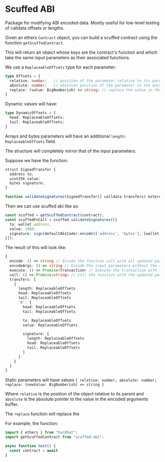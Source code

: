 # Scuffed ABI

Package for modifying ABI encoded data. Mostly useful for low-level testing of calldata offsets or lengths.

Given an ethers `Contract` object, you can build a scuffed contract using the function `getScuffedContract`.

This will return an object whose keys are the contract's function and which take the same input parameters as their associated functions.

We use a `ReplaceableOffsets` type for each parameter:

```typescript
type Offsets = {
  relative: number;   // position of the parameter relative to its parent
  absolute: number;   // absolute position of the parameter in the encoded args
  replace: (value: BigNumberish) => string; // replace the value in the encoded args
}
```

Dynamic values will have:

```typescript
type DynamicOffsets = {
  head: ReplaceableOffsets;
  tail: ReplaceableOffsets;
}
```

Arrays and bytes parameters will have an additional `length: ReplaceableOffsets` field.

The structure will completely mirror that  of the input parameters.

Suppose we have the function:

```typescript
struct SignedTransfer {
  address to;
  uint256 value;
  bytes signature;
}

function validateSignatures(SignedTransfer[] calldata transfers) external;
```

Then we can use scuffed abi like so:
```typescript
const scuffed = getScuffedContract(contract);
const scuffedFnCall = scuffed.validateSignatures([{
  to: wallet.address,
  value: 1000,
  signature: sign(defaultAbiCoder.encode(['address', 'bytes'], [wallet.address, 1000]))
}]);
```

The result of this will look like:
```typescript
{
  encode: () => string // Encode the function call with all updated parameters
  encodeArgs: () => string // Encode the input parameters without the selector
  execute: () => Promise<Transaction> // Execute the transaction with the updated parameters
  call: () => Promise<string> // Call the function with the updated parameters
  transfers: [
    {
      length: ReplaceableOffsets
      head: ReplaceableOffsets
      tail: ReplaceableOffsets
      '0': {
        head: ReplaceableOffsets
        tail: ReplaceableOffsets

        to: ReplaceableOffsets
        value: ReplaceableOffsets

        signature: {
          length: ReplaceableOffsets
          head: ReplaceableOffsets
          tail: ReplaceableOffsets
        }
      }
    }
  ]
}
```



Static parameters will have values `{ relative: number; absolute: number; replace: (newValue: BigNumberish) => string }`

Where `relative` is the position of the object relative to its parent and `absolute` is the absolute pointer to the value in the encoded arguments buffer.

The `replace` function will replace the 

For example, the function:

```ts
import { ethers } from "hardhat";
import getScuffedContract from "scuffed-abi";

async function test() {
  const contract = await 
}

```
